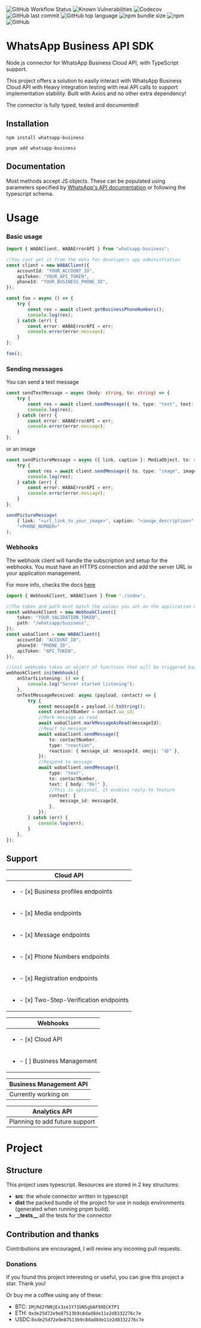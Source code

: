 ![GitHub Workflow Status](https://img.shields.io/github/actions/workflow/status/MarcosNicolau/whatsapp-business-sdk/npm_publish.yml?branch=main)
![Known Vulnerabilities](https://snyk.io/test/github/MarcosNicolau/whatsapp-business-sdk/badge.svg)
![Codecov](https://img.shields.io/codecov/c/github/MarcosNicolau/whatsapp-business-sdk?token=G20JHIZMRW)
![GitHub last commit](https://img.shields.io/github/last-commit/MarcosNicolau/whatsapp-business-sdk)
![GitHub top language](https://img.shields.io/github/languages/top/MarcosNicolau/whatsapp-business-sdk)
![npm bundle size](https://img.shields.io/bundlephobia/minzip/whatsapp-business)
![npm](https://img.shields.io/npm/v/whatsapp-business)
![GitHub](https://img.shields.io/github/license/MarcosNicolau/whatsapp-business-sdk)

# WhatsApp Business API SDK

Node.js connector for WhatsApp Business Cloud API, with TypeScript support.

This project offers a solution to easily interact with WhatsApp Business Cloud API with Heavy integration testing with real API calls to support implementation stability. Built with Axios and no other extra dependency!

The connector is fully typed, tested and documented!

## Installation

`npm install whatsapp-business`

`pnpm add whatsapp-business`

## Documentation

Most methods accept JS objects. These can be populated using parameters specified by [WhatsApp's API documentation](https://developers.facebook.com/docs/whatsapp/cloud-api/overview) or following the typescript schema.

# Usage

### Basic usage

```typescript
import { WABAClient, WABAErrorAPI } from "whatsapp-business";

//You cant get it from the meta for developers app administration
const client = new WABAClient({
	accountId: "YOUR_ACCOUNT_ID",
	apiToken: "YOUR_API_TOKEN",
	phoneId: "YOUR_BUSINESS_PHONE_ID",
});

const foo = async () => {
	try {
		const res = await client.getBusinessPhoneNumbers();
		console.log(res);
	} catch (err) {
		const error: WABAErrorAPI = err;
		console.error(error.message);
	}
};

foo();
```

### Sending messages

You can send a text message

```typescript
const sendTextMessage = async (body: string, to: string) => {
	try {
		const res = await client.sendMessage({ to, type: "text", text: { body } });
		console.log(res);
	} catch (err) {
		const error: WABAErrorAPI = err;
		console.error(error.message);
	}
};
```

or an image

```typescript
const sendPictureMessage = async ({ link, caption }: MediaObject, to: string) => {
	try {
		const res = await client.sendMessage({ to, type: "image", image: { link, caption } });
		console.log(res);
	} catch (err) {
		const error: WABAErrorAPI = err;
		console.error(error.message);
	}
};

sendPictureMessage(
	{ link: "<url_link_to_your_image>", caption: "<image_description>" },
	"<PHONE_NUMBER>"
);
```

### Webhooks

The webhook client will handle the subscription and setup for the webhooks. You must have an HTTPS connection and add the server URL in your application management.

For more info, checks the docs [here](https://developers.facebook.com/docs/whatsapp/business-management-api/guides/set-up-webhooks)

```typescript
import { WebhookClient, WABAClient } from "./index";

//The token and path must match the values you set on the application management
const webhookClient = new WebhookClient({
	token: "YOUR_VALIDATION_TOKEN",
	path: "/whatsapp/business",
});
const wabaClient = new WABAClient({
	accountId: "ACCOUNT_ID",
	phoneId: "PHONE_ID",
	apiToken: "API_TOKEN",
});

//init webhooks takes an object of functions that will be triggered based on the received webhook event type
webhookClient.initWebhook({
	onStartListening: () => {
		console.log("Server started listening");
	},
	onTextMessageReceived: async (payload, contact) => {
		try {
			const messageId = payload.id.toString();
			const contactNumber = contact.wa_id;
			//Mark message as read
			await wabaClient.markMessageAsRead(messageId);
			//React to message
			await wabaClient.sendMessage({
				to: contactNumber,
				type: "reaction",
				reaction: { message_id: messageId, emoji: "😄" },
			});
			//Respond to message
			await wabaClient.sendMessage({
				type: "text",
				to: contactNumber,
				text: { body: "Ok!" },
				//This is optional, it enables reply-to feature
				context: {
					message_id: messageId,
				},
			});
		} catch (err) {
			console.log(err);
		}
	},
});
```

## Support

| Cloud API                                     |
| --------------------------------------------- |
| <ul><li>- [x] Business profiles endpoints     |
| <ul><li>- [x] Media endpoints                 |
| <ul><li>- [x] Message endpoints               |
| <ul><li>- [x] Phone Numbers endpoints         |
| <ul><li>- [x] Registration endpoints          |
| <ul><li>- [x] Two-Step-Verification endpoints |

| Webhooks                          |
| --------------------------------- |
| <ul><li>- [x] Cloud API           |
| <ul><li>- [ ] Business Management |

| Business Management API |
| ----------------------- |
| Currently working on    |

| Analytics API                  |
| ------------------------------ |
| Planning to add future support |

# Project

## Structure

This project uses typescript. Resources are stored in 2 key structures:

-   <b>src</b>: the whole connector written in typescript
-   <b>dist</b> the packed bundle of the project for use in nodejs environments (generated when running pnpm build).
-   <b>\_\_tests\_\_</b> all the tests for the connector

## Contribution and thanks

Contributions are encouraged, I will review any incoming pull requests.

### Donations

If you found this project interesting or useful, you can give this project a star. Thank you!

Or buy me a coffee using any of these:

-   BTC: `1MjRd2YNNjEx3ze1Y71UNSgbAF9XECKTP1`
-   ETH: `0xde25d72e9e87513b9c8dad8de11e2d8332276c7e`
-   USDC:`0xde25d72e9e87513b9c8dad8de11e2d8332276c7e`
